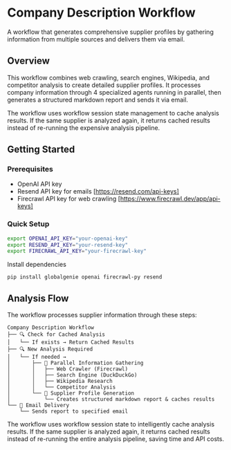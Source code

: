 # Company Description Workflow

A workflow that generates comprehensive supplier profiles by gathering information from multiple sources and delivers them via email.

## Overview

This workflow combines web crawling, search engines, Wikipedia, and competitor analysis to create detailed supplier profiles. It processes company information through 4 specialized agents running in parallel, then generates a structured markdown report and sends it via email.

The workflow uses workflow session state management to cache analysis results. If the same supplier is analyzed again, it returns cached results instead of re-running the expensive analysis pipeline.

## Getting Started

### Prerequisites
- OpenAI API key
- Resend API key for emails [https://resend.com/api-keys]
- Firecrawl API key for web crawling [https://www.firecrawl.dev/app/api-keys]

### Quick Setup
```bash
export OPENAI_API_KEY="your-openai-key"
export RESEND_API_KEY="your-resend-key"
export FIRECRAWL_API_KEY="your-firecrawl-key"
```

Install dependencies
```
pip install globalgenie openai firecrawl-py resend
```

## Analysis Flow

The workflow processes supplier information through these steps:

```
Company Description Workflow
├── 🔍 Check for Cached Analysis
│   └── If exists → Return Cached Results
├── 🔍 New Analysis Required
│   └── If needed → 
│       ├── 🔄 Parallel Information Gathering
│       │   ├── Web Crawler (Firecrawl)
│       │   ├── Search Engine (DuckDuckGo)
│       │   ├── Wikipedia Research
│       │   └── Competitor Analysis
│       └── 📄 Supplier Profile Generation
│           └── Creates structured markdown report & caches results
└── 📧 Email Delivery
    └── Sends report to specified email
```

The workflow uses workflow session state to intelligently cache analysis results. If the same supplier is analyzed again, it returns cached results instead of re-running the entire analysis pipeline, saving time and API costs. 